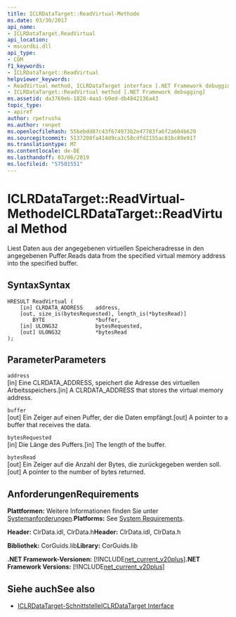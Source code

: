 ```yaml
---
title: ICLRDataTarget::ReadVirtual-Methode
ms.date: 03/30/2017
api_name:
- ICLRDataTarget.ReadVirtual
api_location:
- mscordbi.dll
api_type:
- COM
f1_keywords:
- ICLRDataTarget::ReadVirtual
helpviewer_keywords:
- ReadVirtual method, ICLRDataTarget interface [.NET Framework debugging]
- ICLRDataTarget::ReadVirtual method [.NET Framework debugging]
ms.assetid: da3769eb-1828-4aa1-b9ed-db4842136a43
topic_type:
- apiref
author: rpetrusha
ms.author: ronpet
ms.openlocfilehash: 55bebdd87c43f674973b2e47783fa6f2a604b620
ms.sourcegitcommit: 5137208fa414d9ca3c58cdfd2155ac81bc89e917
ms.translationtype: MT
ms.contentlocale: de-DE
ms.lasthandoff: 03/06/2019
ms.locfileid: "57501551"
---
```

# <a name="iclrdatatargetreadvirtual-method"></a><span data-ttu-id="a742f-102">ICLRDataTarget::ReadVirtual-Methode</span><span class="sxs-lookup"><span data-stu-id="a742f-102">ICLRDataTarget::ReadVirtual Method</span></span>
<span data-ttu-id="a742f-103">Liest Daten aus der angegebenen virtuellen Speicheradresse in den angegebenen Puffer.</span><span class="sxs-lookup"><span data-stu-id="a742f-103">Reads data from the specified virtual memory address into the specified buffer.</span></span>  
  
## <a name="syntax"></a><span data-ttu-id="a742f-104">Syntax</span><span class="sxs-lookup"><span data-stu-id="a742f-104">Syntax</span></span>  
  
```  
HRESULT ReadVirtual (  
    [in] CLRDATA_ADDRESS    address,  
    [out, size_is(bytesRequested), length_is(*bytesRead)]   
        BYTE                *buffer,  
    [in] ULONG32            bytesRequested,  
    [out] ULONG32           *bytesRead  
);  
```  
  
## <a name="parameters"></a><span data-ttu-id="a742f-105">Parameter</span><span class="sxs-lookup"><span data-stu-id="a742f-105">Parameters</span></span>  
 `address`  
 <span data-ttu-id="a742f-106">[in] Eine CLRDATA_ADDRESS, speichert die Adresse des virtuellen Arbeitsspeichers.</span><span class="sxs-lookup"><span data-stu-id="a742f-106">[in] A CLRDATA_ADDRESS that stores the virtual memory address.</span></span>  
  
 `buffer`  
 <span data-ttu-id="a742f-107">[out] Ein Zeiger auf einen Puffer, der die Daten empfängt.</span><span class="sxs-lookup"><span data-stu-id="a742f-107">[out] A pointer to a buffer that receives the data.</span></span>  
  
 `bytesRequested`  
 <span data-ttu-id="a742f-108">[in] Die Länge des Puffers.</span><span class="sxs-lookup"><span data-stu-id="a742f-108">[in] The length of the buffer.</span></span>  
  
 `bytesRead`  
 <span data-ttu-id="a742f-109">[out] Ein Zeiger auf die Anzahl der Bytes, die zurückgegeben werden soll.</span><span class="sxs-lookup"><span data-stu-id="a742f-109">[out] A pointer to the number of bytes returned.</span></span>  
  
## <a name="requirements"></a><span data-ttu-id="a742f-110">Anforderungen</span><span class="sxs-lookup"><span data-stu-id="a742f-110">Requirements</span></span>  
 <span data-ttu-id="a742f-111">**Plattformen:** Weitere Informationen finden Sie unter [Systemanforderungen](../../../../docs/framework/get-started/system-requirements.md).</span><span class="sxs-lookup"><span data-stu-id="a742f-111">**Platforms:** See [System Requirements](../../../../docs/framework/get-started/system-requirements.md).</span></span>  
  
 <span data-ttu-id="a742f-112">**Header:** ClrData.idl, ClrData.h</span><span class="sxs-lookup"><span data-stu-id="a742f-112">**Header:** ClrData.idl, ClrData.h</span></span>  
  
 <span data-ttu-id="a742f-113">**Bibliothek:** CorGuids.lib</span><span class="sxs-lookup"><span data-stu-id="a742f-113">**Library:** CorGuids.lib</span></span>  
  
 <span data-ttu-id="a742f-114">**.NET Framework-Versionen:** [!INCLUDE[net_current_v20plus](../../../../includes/net-current-v20plus-md.md)]</span><span class="sxs-lookup"><span data-stu-id="a742f-114">**.NET Framework Versions:** [!INCLUDE[net_current_v20plus](../../../../includes/net-current-v20plus-md.md)]</span></span>  
  
## <a name="see-also"></a><span data-ttu-id="a742f-115">Siehe auch</span><span class="sxs-lookup"><span data-stu-id="a742f-115">See also</span></span>
- [<span data-ttu-id="a742f-116">ICLRDataTarget-Schnittstelle</span><span class="sxs-lookup"><span data-stu-id="a742f-116">ICLRDataTarget Interface</span></span>](../../../../docs/framework/unmanaged-api/debugging/iclrdatatarget-interface.md)
